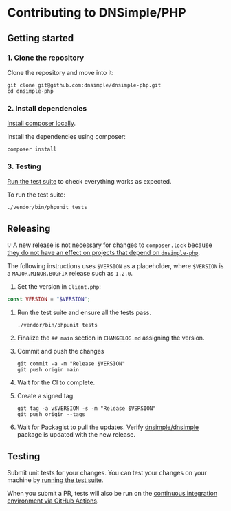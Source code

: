 # Contributing to DNSimple/PHP

## Getting started

### 1. Clone the repository

Clone the repository and move into it:

```shell
git clone git@github.com:dnsimple/dnsimple-php.git
cd dnsimple-php
```

### 2. Install dependencies

[Install composer locally](https://getcomposer.org/doc/00-intro.md#locally).

Install the dependencies using composer:

```shell
composer install
```

### 3. Testing

[Run the test suite](#testing) to check everything works as expected.

To run the test suite:

```shell
./vendor/bin/phpunit tests
```

## Releasing

:bulb: A new release is not necessary for changes to `composer.lock` because [they do not have an effect on projects that depend on `dnsimple-php`](https://getcomposer.org/doc/02-libraries.md#lock-file).

The following instructions uses `$VERSION` as a placeholder, where `$VERSION` is a `MAJOR.MINOR.BUGFIX` release such as `1.2.0`.

1. Set the version in `Client.php`:

```php
const VERSION = "$VERSION";
```

1. Run the test suite and ensure all the tests pass.

    ```shell
    ./vendor/bin/phpunit tests
    ```

1. Finalize the `## main` section in `CHANGELOG.md` assigning the version.

1. Commit and push the changes

    ```shell
    git commit -a -m "Release $VERSION"
    git push origin main
    ```

1. Wait for the CI to complete.

1. Create a signed tag.

    ```shell
    git tag -a v$VERSION -s -m "Release $VERSION"
    git push origin --tags
    ```

1. Wait for Packagist to pull the updates. Verify [dnsimple/dnsimple](https://packagist.org/packages/dnsimple/dnsimple) package is updated with the new release.

## Testing

Submit unit tests for your changes. You can test your changes on your machine by [running the test suite](#testing).

When you submit a PR, tests will also be run on the [continuous integration environment via GitHub Actions](https://github.com/dnsimple/dnsimple-php/actions).
